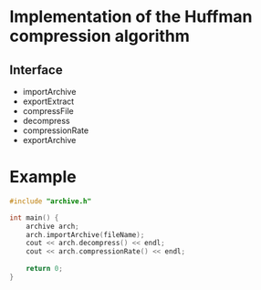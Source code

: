 # Implementation of the Huffman compression algorithm

## Interface
 - importArchive
 - exportExtract
 - compressFile
 - decompress
 - compressionRate
 - exportArchive
 
# Example
```cpp
#include "archive.h"

int main() {
    archive arch;
    arch.importArchive(fileName);
    cout << arch.decompress() << endl;
    cout << arch.compressionRate() << endl;
    
    return 0;
}
```
